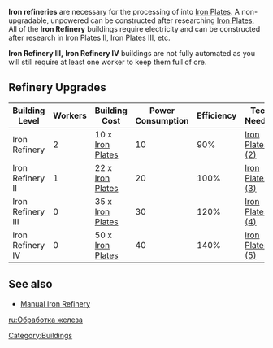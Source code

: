 **Iron refineries** are necessary for the processing of [](Raw_Iron.md) into [Iron Plates](Iron_Plates.md "wikilink"). A
non-upgradable, unpowered [](Manual_Iron_Refinery.md) can be constructed after
researching [Iron Plates.](Iron_Plates_(Tech).md "wikilink") All of the
**Iron Refinery** buildings require electricity and can be constructed
after research in Iron Plates II, Iron Plates III, etc.

**Iron Refinery III,** **Iron Refinery IV** buildings are not fully
automated as you will still require at least one worker to keep them
full of ore.

## Refinery Upgrades

| Building Level    | Workers | Building Cost                             | Power Consumption | Efficiency | Tech Needed                                      |
|-------------------|---------|-------------------------------------------|-------------------|------------|--------------------------------------------------|
| Iron Refinery     | 2       | 10 x [Iron Plates](Iron_Plate.md "wikilink") | 10                | 90%        | [Iron Plates (2)](Iron_Plates_(Tech).md "wikilink") |
| Iron Refinery II  | 1       | 22 x [Iron Plates](Iron_Plate.md "wikilink") | 20                | 100%       | [Iron Plates (3)](Iron_Plates_(Tech).md "wikilink") |
| Iron Refinery III | 0       | 35 x [Iron Plates](Iron_Plate.md "wikilink") | 30                | 120%       | [Iron Plates (4)](Iron_Plates_(Tech).md "wikilink") |
| Iron Refinery IV  | 0       | 50 x [Iron Plates](Iron_Plate.md "wikilink") | 40                | 140%       | [Iron Plates (5)](Iron_Plates_IV.md "wikilink")     |

## See also

- [Manual Iron Refinery](Manual_Iron_Refinery.md "wikilink")

[ru:Обработка железа](ru:Обработка_железа "wikilink")

[Category:Buildings](Category:Buildings "wikilink")